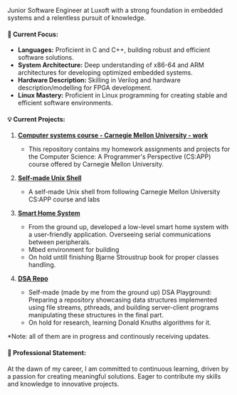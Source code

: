 Junior Software Engineer at Luxoft with a strong foundation in embedded systems and a relentless pursuit of knowledge.
#### 🚀 Current Focus:

- **Languages:** Proficient in C and C++, building robust and efficient software solutions.
- **System Architecture:** Deep understanding of x86-64 and ARM architectures for developing optimized embedded systems.
- **Hardware Description:** Skilling in Verilog and hardware description/modelling for FPGA development.
- **Linux Mastery:** Proficient in Linux programming for creating stable and efficient software environments.

#### 💡 Current Projects:

1. [**Computer systems course - Carnegie Mellon University - work**](https://github.com/Cristiaaannn/CSAPP-CarnegieMellon-work)
   - This repository contains my homework assignments and projects for the Computer Science: A Programmer's Perspective (CS:APP) course offered by Carnegie Mellon University.

2. [**Self-made Unix Shell**](https://github.com/Cristiaaannn/Self-made-Unix-Shell)
   - A self-made Unix shell from following Carnegie Mellon University CS:APP course and labs

3. [**Smart Home System**](https://github.com/Cristiaaannn/Nucleo-Smart-Home-Project)
   - From the ground up, developed a low-level smart home system with a user-friendly application. Overseeing serial communications between peripherals.
   - Mbed environment for building
   - On hold untill finishing Bjarne Stroustrup book for proper classes handling.

4. [**DSA Repo**](https://github.com/Cristiaaannn/C-data-structures)
   - Self-made (made by me from the ground up) DSA Playground: Preparing a repository showcasing data structures implemented using file streams, pthreads, and building server-client programs manipulating these structures in the final part.
   - On hold for research, learning Donald Knuths algorithms for it.

*Note: all of them are in progress and continously receiving updates.

#### 🌟 Professional Statement:

At the dawn of my career, I am committed to continuous learning, driven by a passion for creating meaningful solutions. Eager to contribute my skills and knowledge to innovative projects.

